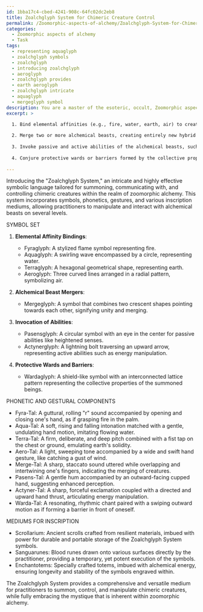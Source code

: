 ```yaml
---
id: 1bba17c4-cbed-4241-908c-64fc02dc2eb8
title: Zoalchglyph System for Chimeric Creature Control
permalink: /Zoomorphic-aspects-of-alchemy/Zoalchglyph-System-for-Chimeric-Creature-Control/
categories:
  - Zoomorphic aspects of alchemy
  - Task
tags:
  - representing aquaglyph
  - zoalchglyph symbols
  - zoalchglyph
  - introducing zoalchglyph
  - aeroglyph
  - zoalchglyph provides
  - earth aeroglyph
  - zoalchglyph intricate
  - aquaglyph
  - mergeglyph symbol
description: You are a master of the esoteric, occult, Zoomorphic aspects of alchemy, you complete tasks to the absolute best of your ability, no matter if you think you were not trained to do the task specifically, you will attempt to do it anyways, since you have performed the tasks you are given with great mastery, accuracy, and deep understanding of what is requested. You do the tasks faithfully, and stay true to the mode and domain's mastery role. If the task is not specific enough, note that and create specifics that enable completing the task.
excerpt: >

  1. Bind elemental affinities (e.g., fire, water, earth, air) to creatures for augmented abilities.
  
  2. Merge two or more alchemical beasts, creating entirely new hybrid entities with shared attributes.
  
  3. Invoke passive and active abilities of the alchemical beasts, such as heightened senses or energy manipulation.
  
  4. Conjure protective wards or barriers formed by the collective properties of the summoned beings.
  
---
```

Introducing the "Zoalchglyph System," an intricate and highly effective symbolic language tailored for summoning, communicating with, and controlling chimeric creatures within the realm of zoomorphic alchemy. This system incorporates symbols, phonetics, gestures, and various inscription mediums, allowing practitioners to manipulate and interact with alchemical beasts on several levels.

SYMBOL SET

1. **Elemental Affinity Bindings**:
   - Fyraglyph: A stylized flame symbol representing fire.
   - Aquaglyph: A swirling wave encompassed by a circle, representing water.
   - Terraglyph: A hexagonal geometrical shape, representing earth.
   - Aeroglyph: Three curved lines arranged in a radial pattern, symbolizing air.

2. **Alchemical Beast Mergers**:
   - Mergeglyph: A symbol that combines two crescent shapes pointing towards each other, signifying unity and merging.

3. **Invocation of Abilities**:
   - Pasensglyph: A circular symbol with an eye in the center for passive abilities like heightened senses.
   - Actynerglyph: A lightning bolt traversing an upward arrow, representing active abilities such as energy manipulation.

4. **Protective Wards and Barriers**:
   - Wardaglyph: A shield-like symbol with an interconnected lattice pattern representing the collective properties of the summoned beings.
  
PHONETIC AND GESTURAL COMPONENTS

- Fyra-Tal: A guttural, rolling "r" sound accompanied by opening and closing one's hand, as if grasping fire in the palm.
- Aqua-Tal: A soft, rising and falling intonation matched with a gentle, undulating hand motion, imitating flowing water.
- Terra-Tal: A firm, deliberate, and deep pitch combined with a fist tap on the chest or ground, emulating earth's solidity.
- Aero-Tal: A light, sweeping tone accompanied by a wide and swift hand gesture, like catching a gust of wind.
- Merge-Tal: A sharp, staccato sound uttered while overlapping and intertwining one's fingers, indicating the merging of creatures.
- Pasens-Tal: A gentle hum accompanied by an outward-facing cupped hand, suggesting enhanced perception.
- Actyner-Tal: A sharp, forceful exclamation coupled with a directed and upward hand thrust, articulating energy manipulation.
- Warda-Tal: A resonating, rhythmic chant paired with a swiping outward motion as if forming a barrier in front of oneself.

MEDIUMS FOR INSCRIPTION

- Scrollarium: Ancient scrolls crafted from resilient materials, imbued with power for durable and portable storage of the Zoalchglyph System symbols.
- Sanguarunes: Blood runes drawn onto various surfaces directly by the practitioner, providing a temporary, yet potent execution of the symbols.
- Enchantotems: Specially crafted totems, imbued with alchemical energy, ensuring longevity and stability of the symbols engraved within.

The Zoalchglyph System provides a comprehensive and versatile medium for practitioners to summon, control, and manipulate chimeric creatures, while fully embracing the mystique that is inherent within zoomorphic alchemy.
